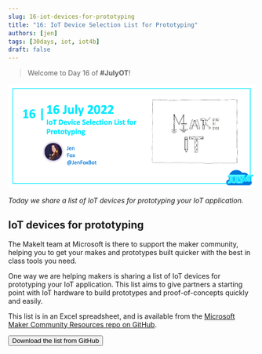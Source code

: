 ```yaml
---
slug: 16-iot-devices-for-prototyping
title: "16: IoT Device Selection List for Prototyping"
authors: [jen]
tags: [30days, iot, iot4b]
draft: false
---
```


<head>
  <meta name="twitter:url" content="https://julyot.dev/blog/16-iot-devices-for-prototyping" />
  <meta name="twitter:title" content="IoT Device Selection List for Prototyping" />
  <meta name="twitter:description" content="IoT Device Selection List for Prototyping" />
  <meta name="twitter:image" content="https://julyot.dev/img/png/JulyOT-banner-16-iot-devices-for-prototyping.png" />
  <meta name="twitter:card" content="summary_large_image" />
  <meta name="twitter:creator" content="@ellerbach" />
  <meta name="twitter:site" content="@AzureAdvocates" /> 
  <link rel="canonical" href="https://julyot.dev/blog/16-iot-devices-for-prototyping" />
</head>

> Welcome to Day 16 of **#JulyOT**!

![Page banner](/img/png/JulyOT-banner-16-iot-devices-for-prototyping.png)

_Today we share a list of IoT devices for prototyping your IoT application._

## IoT devices for prototyping

The MakeIt team at Microsoft is there to support the maker community, helping you to get your makes and prototypes built quicker with the best in class tools you need.

One way we are helping makers is sharing a list of IoT devices for prototyping your IoT application. This list aims to give partners a starting point with IoT hardware to build prototypes and proof-of-concepts quickly and easily.

This list is in an Excel spreadsheet, and is available from the [Microsoft Maker Community Resources repo on GitHub](https://github.com/microsoft/MakerCommunityResources).

<form action="https://github.com/microsoft/MakerCommunityResources/raw/main/IoT/IoT%20Device%20Selection%20List%20for%20Prototyping.xlsx" target="_blank">
    <input type="submit" value="Download the list from GitHub" class="clean-btn button button--primary margin-left--md"/>
</form>
